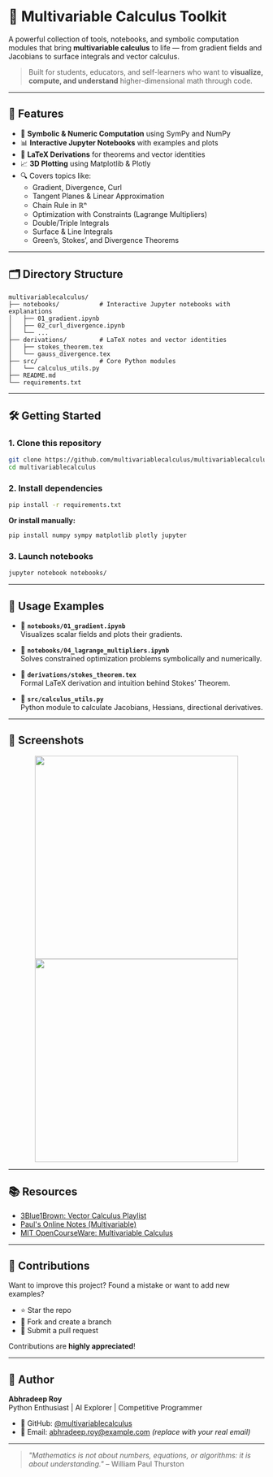 # 📘 Multivariable Calculus Toolkit

A powerful collection of tools, notebooks, and symbolic computation modules that bring **multivariable calculus** to life — from gradient fields and Jacobians to surface integrals and vector calculus.

> Built for students, educators, and self-learners who want to **visualize, compute, and understand** higher-dimensional math through code.

---

## 🚀 Features

- 🧠 **Symbolic & Numeric Computation** using SymPy and NumPy  
- 📊 **Interactive Jupyter Notebooks** with examples and plots  
- 🧾 **LaTeX Derivations** for theorems and vector identities  
- 📈 **3D Plotting** using Matplotlib & Plotly  
- 🔍 Covers topics like:  
  - Gradient, Divergence, Curl  
  - Tangent Planes & Linear Approximation  
  - Chain Rule in ℝⁿ  
  - Optimization with Constraints (Lagrange Multipliers)  
  - Double/Triple Integrals  
  - Surface & Line Integrals  
  - Green’s, Stokes’, and Divergence Theorems

---

## 🗂 Directory Structure

```text
multivariablecalculus/
├── notebooks/           # Interactive Jupyter notebooks with explanations
│   ├── 01_gradient.ipynb
│   ├── 02_curl_divergence.ipynb
│   └── ...
├── derivations/         # LaTeX notes and vector identities
│   ├── stokes_theorem.tex
│   └── gauss_divergence.tex
├── src/                 # Core Python modules
│   └── calculus_utils.py
├── README.md
└── requirements.txt
```

---

## 🛠️ Getting Started

### 1. Clone this repository

```bash
git clone https://github.com/multivariablecalculus/multivariablecalculus.git
cd multivariablecalculus
```

### 2. Install dependencies

```bash
pip install -r requirements.txt
```

**Or install manually:**

```bash
pip install numpy sympy matplotlib plotly jupyter
```

### 3. Launch notebooks

```bash
jupyter notebook notebooks/
```

---

## 🧪 Usage Examples

- 📘 **`notebooks/01_gradient.ipynb`**  
  Visualizes scalar fields and plots their gradients.

- 🧮 **`notebooks/04_lagrange_multipliers.ipynb`**  
  Solves constrained optimization problems symbolically and numerically.

- 🧾 **`derivations/stokes_theorem.tex`**  
  Formal LaTeX derivation and intuition behind Stokes’ Theorem.

- 🧠 **`src/calculus_utils.py`**  
  Python module to calculate Jacobians, Hessians, directional derivatives.

---

## 📸 Screenshots

<p align="center">
  <img src="assets/gradient_plot.png" width="400" />
  <img src="assets/vector_field.png" width="400" />
</p>

---

## 📚 Resources

- [3Blue1Brown: Vector Calculus Playlist](https://www.youtube.com/playlist?list=PLZHQObOWTQDMsr9K-rj53DwVRMYO3t5Yr)
- [Paul's Online Notes (Multivariable)](https://tutorial.math.lamar.edu/)
- [MIT OpenCourseWare: Multivariable Calculus](https://ocw.mit.edu/courses/18-02sc-multivariable-calculus-fall-2010/)

---

## 🤝 Contributions

Want to improve this project? Found a mistake or want to add new examples?

- ⭐ Star the repo  
- 📂 Fork and create a branch  
- 📩 Submit a pull request

Contributions are **highly appreciated**!

---

## 👤 Author

**Abhradeep Roy**  
Python Enthusiast | AI Explorer | Competitive Programmer

- 🔗 GitHub: [@multivariablecalculus](https://github.com/multivariablecalculus)
- 📧 Email: abhradeep.roy@example.com *(replace with your real email)*

---

> *"Mathematics is not about numbers, equations, or algorithms: it is about understanding."* – William Paul Thurston
